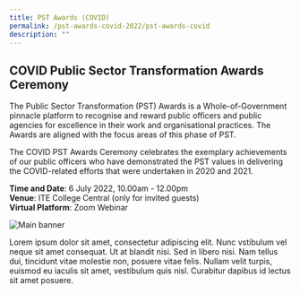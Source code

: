 ```yaml
---
title: PST Awards (COVID)
permalink: /pst-awards-covid-2022/pst-awards-covid
description: ""
---
```

## COVID Public Sector Transformation Awards Ceremony

The Public Sector Transformation (PST) Awards is a Whole-of-Government pinnacle platform to recognise and reward public officers and public agencies for excellence in their work and organisational practices. The Awards are aligned with the focus areas of this phase of PST.

The COVID PST Awards Ceremony celebrates the exemplary achievements of our public officers who have demonstrated the PST values in delivering the COVID-related efforts that were undertaken in 2020 and 2021.

<b>Time and Date</b>: 6 July 2022, 10.00am - 12.00pm<br>
<b>Venue</b>: ITE College Central (only for invited guests)<br>
<b>Virtual Platform</b>: Zoom Webinar<br>




![Main banner](/images/MAIN.jpeg)

Lorem ipsum dolor sit amet, consectetur adipiscing elit. Nunc vstibulum vel neque sit amet consequat. Ut at blandit nisi. Sed in libero nisi. Nam tellus dui, tincidunt vitae molestie non, posuere vitae felis. Nullam velit turpis, euismod eu iaculis sit amet, vestibulum quis nisl. Curabitur dapibus id lectus sit amet posuere.
